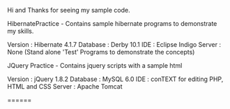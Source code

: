 Hi and Thanks for seeing my sample code.

HibernatePractice - Contains sample hibernate programs to demonstrate my skills. 

Version : Hibernate 4.1.7
Database : Derby 10.1
IDE : Eclipse Indigo
Server : None (Stand alone 'Test' Programs to demonstrate the concepts)

JQuery Practice - Contains jquery scripts with a sample html

Version : jQuery 1.8.2
Database : MySQL 6.0
IDE : conTEXT for editing PHP, HTML and CSS
Server : Apache Tomcat


======